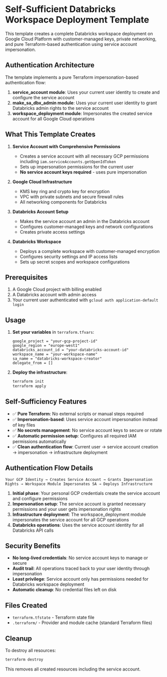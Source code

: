 # Self-Sufficient Databricks Workspace Deployment Template

This template creates a complete Databricks workspace deployment on Google Cloud Platform with customer-managed keys, private networking, and pure Terraform-based authentication using service account impersonation.

## Authentication Architecture

The template implements a pure Terraform impersonation-based authentication flow:

1. **service_account module**: Uses your current user identity to create and configure the service account
2. **make_sa_dbx_admin module**: Uses your current user identity to grant Databricks admin rights to the service account  
3. **workspace_deployment module**: Impersonates the created service account for all Google Cloud operations

## What This Template Creates

1. **Service Account with Comprehensive Permissions**
   - Creates a service account with all necessary GCP permissions including `iam.serviceAccounts.getOpenIdToken`
   - Sets up impersonation permissions for the current user
   - **No service account keys required** - uses pure impersonation

2. **Google Cloud Infrastructure** 
   - KMS key ring and crypto key for encryption
   - VPC with private subnets and secure firewall rules
   - All networking components for Databricks

3. **Databricks Account Setup**
   - Makes the service account an admin in the Databricks account
   - Configures customer-managed keys and network configurations
   - Creates private access settings

4. **Databricks Workspace**
   - Deploys a complete workspace with customer-managed encryption
   - Configures security settings and IP access lists
   - Sets up secret scopes and workspace configurations

## Prerequisites

1. A Google Cloud project with billing enabled
2. A Databricks account with admin access  
3. Your current user authenticated with `gcloud auth application-default login`

## Usage

1. **Set your variables** in `terraform.tfvars`:
   ```hcl
   google_project = "your-gcp-project-id"
   google_region = "europe-west1" 
   databricks_account_id = "your-databricks-account-id"
   workspace_name = "your-workspace-name"
   sa_name = "databricks-workspace-creator"
   delegate_from = []
   ```

2. **Deploy the infrastructure**:
   ```bash
   terraform init
   terraform apply
   ```

## Self-Sufficiency Features

- ✅ **Pure Terraform**: No external scripts or manual steps required
- ✅ **Impersonation-based**: Uses service account impersonation instead of key files
- ✅ **No secrets management**: No service account keys to secure or rotate
- ✅ **Automatic permission setup**: Configures all required IAM permissions automatically
- ✅ **Clean authentication flow**: Current user → service account creation → impersonation → infrastructure deployment

## Authentication Flow Details

```
Your GCP Identity → Creates Service Account → Grants Impersonation Rights → Workspace Module Impersonates SA → Deploys Infrastructure
```

1. **Initial phase**: Your personal GCP credentials create the service account and configure permissions
2. **Impersonation setup**: The service account is granted necessary permissions and your user gets impersonation rights  
3. **Infrastructure deployment**: The workspace_deployment module impersonates the service account for all GCP operations
4. **Databricks operations**: Uses the service account identity for all Databricks API calls

## Security Benefits

- **No long-lived credentials**: No service account keys to manage or secure
- **Audit trail**: All operations traced back to your user identity through impersonation
- **Least privilege**: Service account only has permissions needed for Databricks workspace deployment
- **Automatic cleanup**: No credential files left on disk

## Files Created

- `terraform.tfstate` - Terraform state file
- `.terraform/` - Provider and module cache (standard Terraform files)

## Cleanup

To destroy all resources:
```bash
terraform destroy
```

This removes all created resources including the service account.